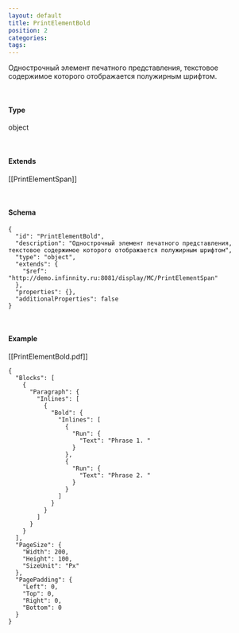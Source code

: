 ```yaml
---
layout: default
title: PrintElementBold
position: 2
categories: 
tags: 
---
```


Однострочный элемент печатного представления, текстовое содержимое которого отображается полужирным шрифтом.

   

#### Type

object

   

#### Extends

[[PrintElementSpan]]

   

#### Schema

```
{
  "id": "PrintElementBold",
  "description": "Однострочный элемент печатного представления, текстовое содержимое которого отображается полужирным шрифтом",
  "type": "object",
  "extends": {
    "$ref": "http://demo.infinnity.ru:8081/display/MC/PrintElementSpan"
  },
  "properties": {},
  "additionalProperties": false
}
```

   

#### Example

[[PrintElementBold.pdf]]

```
{
  "Blocks": [
    {
      "Paragraph": {
        "Inlines": [
          {
            "Bold": {
              "Inlines": [
                {
                  "Run": {
                    "Text": "Phrase 1. "
                  }
                },
                {
                  "Run": {
                    "Text": "Phrase 2. "
                  }
                }
              ]
            }
          }
        ]
      }
    }
  ],
  "PageSize": {
    "Width": 200,
    "Height": 100,
    "SizeUnit": "Px"
  },
  "PagePadding": {
    "Left": 0,
    "Top": 0,
    "Right": 0,
    "Bottom": 0
  }
}
```

 

 

